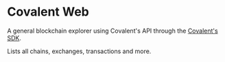 # Covalent Web

A general blockchain explorer using Covalent's API through the [Covalent's SDK](https://github.com/zerquix18/covalent-sdk).

Lists all chains, exchanges, transactions and more.

